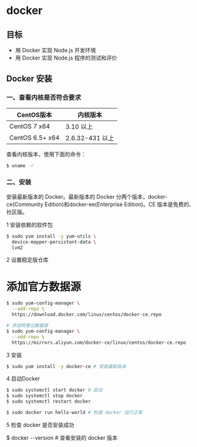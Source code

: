 # docker

## 目标

- 用 Docker 实现 Node.js 开发环境
- 用 Docker 实现 Node.js 程序的测试和评价

## Docker 安装

### 一、查看内核是否符合要求

| CentOS版本 | 内核版本 |
| ---------- | -------- |
| CentOS 7 x64 | 3.10 以上 |
| CentOS 6.5+ x64 |  2.6.32-431 以上 |

查看内核版本，使用下面的命令：

```bash
$ uname -r
```

### 二、安装

安装最新版本的 Docker。最新版本的 Docker 分两个版本，docker-ce(Community Edition)和docker-ee(Enterprise Edition)。CE 版本是免费的、社区版。

1 安装依赖的软件包

```bash
$ sudo yum install -y yum-utils \
  device-mapper-persistent-data \
  lvm2
```

2 设置稳定版仓库

# 添加官方数据源

```bash
$ sudo yum-config-manager \
  --add-repo \
  https://download.docker.com/linux/centos/docker-ce.repo

# 添加阿里云数据源
$ sudo yum-config-manager \
  --add-repo \
  https://mirrors.aliyun.com/docker-ce/linux/centos/docker-ce.repo
```

3 安装

```bash
$ sudo yum install -y docker-ce # 安装最新版本
```

4 启动Docker

```bash
$ sudo systemctl start docker # 启动
$ sudo systemctl stop docker
$ sudo systemctl restart docker

$ sudo docker run hello-world # 检查 docker 运行正常
```

5 检查 docker 是否安装成功

$ docker --version # 查看安装的 docker 版本
